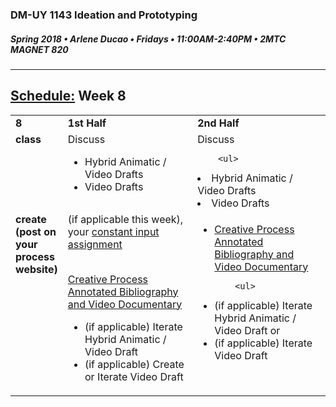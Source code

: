 ### DM-UY 1143 Ideation and Prototyping
##### Spring 2018 • Arlene Ducao • Fridays • 11:00AM-2:40PM • 2MTC MAGNET 820

---
## [Schedule:](schedule.md) Week 8


<table>
<tr>
  <td valign="top"><strong>8</strong></td>
  <td valign="top" width="48%"><strong>1st Half</strong></td>
  <td valign="top" width="48%"><strong>2nd Half<strong></td>
</tr>
<tr>
<td valign="top"><strong>class</strong></td>
<td valign="top">Discuss
        <ul> 
<li>Hybrid Animatic / Video Drafts</li>
<li>Video Drafts</li>    
        </ul>
</td>

<!-- 2nd column class -->
<td valign="top" width="48%">
Discuss
       
        <ul>
<li>Hybrid Animatic / Video Drafts</li>
<li>Video Drafts</li> 
        </ul>
</td>
 
</tr>


<!-- do -->
<tr>
  <td valign="top"><strong>create (post on your process website)</strong></td>
  <td>
  (if applicable this week), your <a href="constant_input_choices.md">constant input assignment</a>
  <br><br>
 
  <a href="creative_process.md">Creative Process Annotated Bibliography and Video Documentary</a> 
        <ul>
<li>(if applicable) Iterate Hybrid Animatic / Video Draft</li>
<li>(if applicable) Create or Iterate Video Draft</li>
  <td valign="top">
  <ul>
  

  <li><a href="creative_process.md">Creative Process Annotated Bibliography and Video Documentary</a></li>
   
        <ul>
 <li>(if applicable) Iterate Hybrid Animatic / Video Draft or</li>
<li>(if applicable)  Iterate Video Draft</li>      
        </ul></td>
</table>



